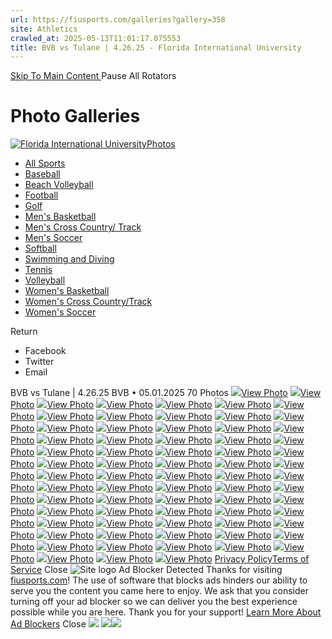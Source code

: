 ```yaml
---
url: https://fiusports.com/galleries?gallery=358
site: Athletics
crawled_at: 2025-05-13T11:01:17.075553
title: BVB vs Tulane | 4.26.25 - Florida International University
---
```


[ Skip To Main Content ](https://fiusports.com/galleries/womens-beach-volleyball/bvb-vs-tulane-4-26-25/358#main-content) Pause All Rotators 
# Photo Galleries
[![Florida International University](https://fiusports.com/images/logos/site/site.png?height=60)Photos](https://fiusports.com/galleries/)
  * [All Sports](https://fiusports.com/galleries/)
  * [Baseball](https://fiusports.com/galleries/baseball/1)
  * [Beach Volleyball](https://fiusports.com/galleries/womens-beach-volleyball/19)
  * [Football](https://fiusports.com/galleries/football/4)
  * [Golf](https://fiusports.com/galleries/womens-golf/20)
  * [Men's Basketball](https://fiusports.com/galleries/mens-basketball/6)
  * [Men's Cross Country/ Track](https://fiusports.com/galleries/mens-cross-country/7)
  * [Men's Soccer](https://fiusports.com/galleries/mens-soccer/9)
  * [Softball](https://fiusports.com/galleries/softball/10)
  * [Swimming and Diving](https://fiusports.com/galleries/womens-swimming-and-diving/15)
  * [Tennis](https://fiusports.com/galleries/womens-tennis/16)
  * [Volleyball](https://fiusports.com/galleries/womens-volleyball/18)
  * [Women's Basketball](https://fiusports.com/galleries/womens-basketball/12)
  * [Women's Cross Country/Track](https://fiusports.com/galleries/womens-track-and-field/17)
  * [Women's Soccer](https://fiusports.com/galleries/womens-soccer/14)


Return
  * Facebook
  * Twitter
  * Email


BVB vs Tulane | 4.26.25
BVB • 05.01.2025
70 Photos
[![](https://fiusports.com/images/2025/5/1/Tulane_Semis-001.jpg?width=682&height=1024)View Photo](https://fiusports.com/galleries/womens-beach-volleyball/bvb-vs-tulane-4-26-25/image-1/358/62865)
[![](https://fiusports.com/galleries/womens-beach-volleyball/bvb-vs-tulane-4-26-25/358)View Photo](https://fiusports.com/galleries/womens-beach-volleyball/bvb-vs-tulane-4-26-25/image-2/358/62866)
[![](https://fiusports.com/galleries/womens-beach-volleyball/bvb-vs-tulane-4-26-25/358)View Photo](https://fiusports.com/galleries/womens-beach-volleyball/bvb-vs-tulane-4-26-25/image-3/358/62867)
[![](https://fiusports.com/galleries/womens-beach-volleyball/bvb-vs-tulane-4-26-25/358)View Photo](https://fiusports.com/galleries/womens-beach-volleyball/bvb-vs-tulane-4-26-25/image-4/358/62868)
[![](https://fiusports.com/galleries/womens-beach-volleyball/bvb-vs-tulane-4-26-25/358)View Photo](https://fiusports.com/galleries/womens-beach-volleyball/bvb-vs-tulane-4-26-25/image-5/358/62869)
[![](https://fiusports.com/galleries/womens-beach-volleyball/bvb-vs-tulane-4-26-25/358)View Photo](https://fiusports.com/galleries/womens-beach-volleyball/bvb-vs-tulane-4-26-25/image-6/358/62870)
[![](https://fiusports.com/galleries/womens-beach-volleyball/bvb-vs-tulane-4-26-25/358)View Photo](https://fiusports.com/galleries/womens-beach-volleyball/bvb-vs-tulane-4-26-25/image-7/358/62871)
[![](https://fiusports.com/galleries/womens-beach-volleyball/bvb-vs-tulane-4-26-25/358)View Photo](https://fiusports.com/galleries/womens-beach-volleyball/bvb-vs-tulane-4-26-25/image-8/358/62872)
[![](https://fiusports.com/galleries/womens-beach-volleyball/bvb-vs-tulane-4-26-25/358)View Photo](https://fiusports.com/galleries/womens-beach-volleyball/bvb-vs-tulane-4-26-25/image-9/358/62873)
[![](https://fiusports.com/galleries/womens-beach-volleyball/bvb-vs-tulane-4-26-25/358)View Photo](https://fiusports.com/galleries/womens-beach-volleyball/bvb-vs-tulane-4-26-25/image-10/358/62874)
[![](https://fiusports.com/galleries/womens-beach-volleyball/bvb-vs-tulane-4-26-25/358)View Photo](https://fiusports.com/galleries/womens-beach-volleyball/bvb-vs-tulane-4-26-25/image-11/358/62875)
[![](https://fiusports.com/galleries/womens-beach-volleyball/bvb-vs-tulane-4-26-25/358)View Photo](https://fiusports.com/galleries/womens-beach-volleyball/bvb-vs-tulane-4-26-25/image-12/358/62876)
[![](https://fiusports.com/galleries/womens-beach-volleyball/bvb-vs-tulane-4-26-25/358)View Photo](https://fiusports.com/galleries/womens-beach-volleyball/bvb-vs-tulane-4-26-25/image-13/358/62877)
[![](https://fiusports.com/galleries/womens-beach-volleyball/bvb-vs-tulane-4-26-25/358)View Photo](https://fiusports.com/galleries/womens-beach-volleyball/bvb-vs-tulane-4-26-25/image-14/358/62878)
[![](https://fiusports.com/galleries/womens-beach-volleyball/bvb-vs-tulane-4-26-25/358)View Photo](https://fiusports.com/galleries/womens-beach-volleyball/bvb-vs-tulane-4-26-25/image-15/358/62879)
[![](https://fiusports.com/galleries/womens-beach-volleyball/bvb-vs-tulane-4-26-25/358)View Photo](https://fiusports.com/galleries/womens-beach-volleyball/bvb-vs-tulane-4-26-25/image-16/358/62880)
[![](https://fiusports.com/galleries/womens-beach-volleyball/bvb-vs-tulane-4-26-25/358)View Photo](https://fiusports.com/galleries/womens-beach-volleyball/bvb-vs-tulane-4-26-25/image-17/358/62881)
[![](https://fiusports.com/galleries/womens-beach-volleyball/bvb-vs-tulane-4-26-25/358)View Photo](https://fiusports.com/galleries/womens-beach-volleyball/bvb-vs-tulane-4-26-25/image-18/358/62882)
[![](https://fiusports.com/galleries/womens-beach-volleyball/bvb-vs-tulane-4-26-25/358)View Photo](https://fiusports.com/galleries/womens-beach-volleyball/bvb-vs-tulane-4-26-25/image-19/358/62883)
[![](https://fiusports.com/galleries/womens-beach-volleyball/bvb-vs-tulane-4-26-25/358)View Photo](https://fiusports.com/galleries/womens-beach-volleyball/bvb-vs-tulane-4-26-25/image-20/358/62884)
[![](https://fiusports.com/galleries/womens-beach-volleyball/bvb-vs-tulane-4-26-25/358)View Photo](https://fiusports.com/galleries/womens-beach-volleyball/bvb-vs-tulane-4-26-25/image-21/358/62885)
[![](https://fiusports.com/galleries/womens-beach-volleyball/bvb-vs-tulane-4-26-25/358)View Photo](https://fiusports.com/galleries/womens-beach-volleyball/bvb-vs-tulane-4-26-25/image-22/358/62886)
[![](https://fiusports.com/galleries/womens-beach-volleyball/bvb-vs-tulane-4-26-25/358)View Photo](https://fiusports.com/galleries/womens-beach-volleyball/bvb-vs-tulane-4-26-25/image-23/358/62887)
[![](https://fiusports.com/galleries/womens-beach-volleyball/bvb-vs-tulane-4-26-25/358)View Photo](https://fiusports.com/galleries/womens-beach-volleyball/bvb-vs-tulane-4-26-25/image-24/358/62888)
[![](https://fiusports.com/galleries/womens-beach-volleyball/bvb-vs-tulane-4-26-25/358)View Photo](https://fiusports.com/galleries/womens-beach-volleyball/bvb-vs-tulane-4-26-25/image-25/358/62889)
[![](https://fiusports.com/galleries/womens-beach-volleyball/bvb-vs-tulane-4-26-25/358)View Photo](https://fiusports.com/galleries/womens-beach-volleyball/bvb-vs-tulane-4-26-25/image-26/358/62890)
[![](https://fiusports.com/galleries/womens-beach-volleyball/bvb-vs-tulane-4-26-25/358)View Photo](https://fiusports.com/galleries/womens-beach-volleyball/bvb-vs-tulane-4-26-25/image-27/358/62891)
[![](https://fiusports.com/galleries/womens-beach-volleyball/bvb-vs-tulane-4-26-25/358)View Photo](https://fiusports.com/galleries/womens-beach-volleyball/bvb-vs-tulane-4-26-25/image-28/358/62892)
[![](https://fiusports.com/galleries/womens-beach-volleyball/bvb-vs-tulane-4-26-25/358)View Photo](https://fiusports.com/galleries/womens-beach-volleyball/bvb-vs-tulane-4-26-25/image-29/358/62893)
[![](https://fiusports.com/galleries/womens-beach-volleyball/bvb-vs-tulane-4-26-25/358)View Photo](https://fiusports.com/galleries/womens-beach-volleyball/bvb-vs-tulane-4-26-25/image-30/358/62894)
[![](https://fiusports.com/galleries/womens-beach-volleyball/bvb-vs-tulane-4-26-25/358)View Photo](https://fiusports.com/galleries/womens-beach-volleyball/bvb-vs-tulane-4-26-25/image-31/358/62895)
[![](https://fiusports.com/galleries/womens-beach-volleyball/bvb-vs-tulane-4-26-25/358)View Photo](https://fiusports.com/galleries/womens-beach-volleyball/bvb-vs-tulane-4-26-25/image-32/358/62896)
[![](https://fiusports.com/galleries/womens-beach-volleyball/bvb-vs-tulane-4-26-25/358)View Photo](https://fiusports.com/galleries/womens-beach-volleyball/bvb-vs-tulane-4-26-25/image-33/358/62897)
[![](https://fiusports.com/galleries/womens-beach-volleyball/bvb-vs-tulane-4-26-25/358)View Photo](https://fiusports.com/galleries/womens-beach-volleyball/bvb-vs-tulane-4-26-25/image-34/358/62898)
[![](https://fiusports.com/galleries/womens-beach-volleyball/bvb-vs-tulane-4-26-25/358)View Photo](https://fiusports.com/galleries/womens-beach-volleyball/bvb-vs-tulane-4-26-25/image-35/358/62899)
[![](https://fiusports.com/galleries/womens-beach-volleyball/bvb-vs-tulane-4-26-25/358)View Photo](https://fiusports.com/galleries/womens-beach-volleyball/bvb-vs-tulane-4-26-25/image-36/358/62900)
[![](https://fiusports.com/galleries/womens-beach-volleyball/bvb-vs-tulane-4-26-25/358)View Photo](https://fiusports.com/galleries/womens-beach-volleyball/bvb-vs-tulane-4-26-25/image-37/358/62901)
[![](https://fiusports.com/galleries/womens-beach-volleyball/bvb-vs-tulane-4-26-25/358)View Photo](https://fiusports.com/galleries/womens-beach-volleyball/bvb-vs-tulane-4-26-25/image-38/358/62902)
[![](https://fiusports.com/galleries/womens-beach-volleyball/bvb-vs-tulane-4-26-25/358)View Photo](https://fiusports.com/galleries/womens-beach-volleyball/bvb-vs-tulane-4-26-25/image-39/358/62903)
[![](https://fiusports.com/galleries/womens-beach-volleyball/bvb-vs-tulane-4-26-25/358)View Photo](https://fiusports.com/galleries/womens-beach-volleyball/bvb-vs-tulane-4-26-25/image-40/358/62904)
[![](https://fiusports.com/galleries/womens-beach-volleyball/bvb-vs-tulane-4-26-25/358)View Photo](https://fiusports.com/galleries/womens-beach-volleyball/bvb-vs-tulane-4-26-25/image-41/358/62905)
[![](https://fiusports.com/galleries/womens-beach-volleyball/bvb-vs-tulane-4-26-25/358)View Photo](https://fiusports.com/galleries/womens-beach-volleyball/bvb-vs-tulane-4-26-25/image-42/358/62906)
[![](https://fiusports.com/galleries/womens-beach-volleyball/bvb-vs-tulane-4-26-25/358)View Photo](https://fiusports.com/galleries/womens-beach-volleyball/bvb-vs-tulane-4-26-25/image-43/358/62907)
[![](https://fiusports.com/galleries/womens-beach-volleyball/bvb-vs-tulane-4-26-25/358)View Photo](https://fiusports.com/galleries/womens-beach-volleyball/bvb-vs-tulane-4-26-25/image-44/358/62908)
[![](https://fiusports.com/galleries/womens-beach-volleyball/bvb-vs-tulane-4-26-25/358)View Photo](https://fiusports.com/galleries/womens-beach-volleyball/bvb-vs-tulane-4-26-25/image-45/358/62909)
[![](https://fiusports.com/galleries/womens-beach-volleyball/bvb-vs-tulane-4-26-25/358)View Photo](https://fiusports.com/galleries/womens-beach-volleyball/bvb-vs-tulane-4-26-25/image-46/358/62910)
[![](https://fiusports.com/galleries/womens-beach-volleyball/bvb-vs-tulane-4-26-25/358)View Photo](https://fiusports.com/galleries/womens-beach-volleyball/bvb-vs-tulane-4-26-25/image-47/358/62911)
[![](https://fiusports.com/galleries/womens-beach-volleyball/bvb-vs-tulane-4-26-25/358)View Photo](https://fiusports.com/galleries/womens-beach-volleyball/bvb-vs-tulane-4-26-25/image-48/358/62912)
[![](https://fiusports.com/galleries/womens-beach-volleyball/bvb-vs-tulane-4-26-25/358)View Photo](https://fiusports.com/galleries/womens-beach-volleyball/bvb-vs-tulane-4-26-25/image-49/358/62913)
[![](https://fiusports.com/galleries/womens-beach-volleyball/bvb-vs-tulane-4-26-25/358)View Photo](https://fiusports.com/galleries/womens-beach-volleyball/bvb-vs-tulane-4-26-25/image-50/358/62914)
[![](https://fiusports.com/galleries/womens-beach-volleyball/bvb-vs-tulane-4-26-25/358)View Photo](https://fiusports.com/galleries/womens-beach-volleyball/bvb-vs-tulane-4-26-25/image-51/358/62915)
[![](https://fiusports.com/galleries/womens-beach-volleyball/bvb-vs-tulane-4-26-25/358)View Photo](https://fiusports.com/galleries/womens-beach-volleyball/bvb-vs-tulane-4-26-25/image-52/358/62916)
[![](https://fiusports.com/galleries/womens-beach-volleyball/bvb-vs-tulane-4-26-25/358)View Photo](https://fiusports.com/galleries/womens-beach-volleyball/bvb-vs-tulane-4-26-25/image-53/358/62917)
[![](https://fiusports.com/galleries/womens-beach-volleyball/bvb-vs-tulane-4-26-25/358)View Photo](https://fiusports.com/galleries/womens-beach-volleyball/bvb-vs-tulane-4-26-25/image-54/358/62918)
[![](https://fiusports.com/galleries/womens-beach-volleyball/bvb-vs-tulane-4-26-25/358)View Photo](https://fiusports.com/galleries/womens-beach-volleyball/bvb-vs-tulane-4-26-25/image-55/358/62919)
[![](https://fiusports.com/galleries/womens-beach-volleyball/bvb-vs-tulane-4-26-25/358)View Photo](https://fiusports.com/galleries/womens-beach-volleyball/bvb-vs-tulane-4-26-25/image-56/358/62920)
[![](https://fiusports.com/galleries/womens-beach-volleyball/bvb-vs-tulane-4-26-25/358)View Photo](https://fiusports.com/galleries/womens-beach-volleyball/bvb-vs-tulane-4-26-25/image-57/358/62921)
[![](https://fiusports.com/galleries/womens-beach-volleyball/bvb-vs-tulane-4-26-25/358)View Photo](https://fiusports.com/galleries/womens-beach-volleyball/bvb-vs-tulane-4-26-25/image-58/358/62922)
[![](https://fiusports.com/galleries/womens-beach-volleyball/bvb-vs-tulane-4-26-25/358)View Photo](https://fiusports.com/galleries/womens-beach-volleyball/bvb-vs-tulane-4-26-25/image-59/358/62923)
[![](https://fiusports.com/galleries/womens-beach-volleyball/bvb-vs-tulane-4-26-25/358)View Photo](https://fiusports.com/galleries/womens-beach-volleyball/bvb-vs-tulane-4-26-25/image-60/358/62924)
[![](https://fiusports.com/galleries/womens-beach-volleyball/bvb-vs-tulane-4-26-25/358)View Photo](https://fiusports.com/galleries/womens-beach-volleyball/bvb-vs-tulane-4-26-25/image-61/358/62925)
[![](https://fiusports.com/galleries/womens-beach-volleyball/bvb-vs-tulane-4-26-25/358)View Photo](https://fiusports.com/galleries/womens-beach-volleyball/bvb-vs-tulane-4-26-25/image-62/358/62926)
[![](https://fiusports.com/galleries/womens-beach-volleyball/bvb-vs-tulane-4-26-25/358)View Photo](https://fiusports.com/galleries/womens-beach-volleyball/bvb-vs-tulane-4-26-25/image-63/358/62927)
[![](https://fiusports.com/galleries/womens-beach-volleyball/bvb-vs-tulane-4-26-25/358)View Photo](https://fiusports.com/galleries/womens-beach-volleyball/bvb-vs-tulane-4-26-25/image-64/358/62928)
[![](https://fiusports.com/galleries/womens-beach-volleyball/bvb-vs-tulane-4-26-25/358)View Photo](https://fiusports.com/galleries/womens-beach-volleyball/bvb-vs-tulane-4-26-25/image-65/358/62929)
[![](https://fiusports.com/galleries/womens-beach-volleyball/bvb-vs-tulane-4-26-25/358)View Photo](https://fiusports.com/galleries/womens-beach-volleyball/bvb-vs-tulane-4-26-25/image-66/358/62930)
[![](https://fiusports.com/galleries/womens-beach-volleyball/bvb-vs-tulane-4-26-25/358)View Photo](https://fiusports.com/galleries/womens-beach-volleyball/bvb-vs-tulane-4-26-25/image-67/358/62931)
[![](https://fiusports.com/galleries/womens-beach-volleyball/bvb-vs-tulane-4-26-25/358)View Photo](https://fiusports.com/galleries/womens-beach-volleyball/bvb-vs-tulane-4-26-25/image-68/358/62932)
[![](https://fiusports.com/galleries/womens-beach-volleyball/bvb-vs-tulane-4-26-25/358)View Photo](https://fiusports.com/galleries/womens-beach-volleyball/bvb-vs-tulane-4-26-25/image-69/358/62933)
[![](https://fiusports.com/galleries/womens-beach-volleyball/bvb-vs-tulane-4-26-25/358)View Photo](https://fiusports.com/galleries/womens-beach-volleyball/bvb-vs-tulane-4-26-25/image-70/358/62934)
[Privacy Policy](https://www.sidearmsports.com/privacypolicy/)[Terms of Service](https://www.sidearmsports.com/terms-of-service/)
Close
![Site logo](https://fiusports.com/images/logos/site/site.png?width=48)
Ad Blocker Detected
Thanks for visiting [fiusports.com](https://fiusports.com/galleries/womens-beach-volleyball/bvb-vs-tulane-4-26-25/358)!
The use of software that blocks ads hinders our ability to serve you the content you came here to enjoy.
We ask that you consider turning off your ad blocker so we can deliver you the best experience possible while you are here.
Thank you for your support!
[Learn More About Ad Blockers](http://www.sidearmsports.com/blockers)
Close
![](https://adservice.google.com/ddm/fls/z/dc_pre=CLuY59naoI0DFRWfWgUdoO8uSA;src=8031022;type=count0;cat=sitev0;dc_lat=;dc_rdid=;tag_for_child_directed_treatment=;ord=1;num=2175204317987.8154)
![](https://insight.adsrvr.org/track/conv/?adv=3xwb5d7&ct=0:6dpl0mk&fmt=3)![](https://adservice.google.com/ddm/fls/z/dc_pre=CK-n59naoI0DFcmeWgUdu3Exkw;src=8031022;type=counter;cat=sitev0;dc_lat=;dc_rdid=;tag_for_child_directed_treatment=;ord=1;num=2500589547349.9497)
